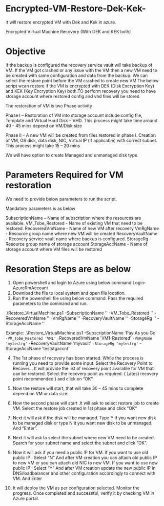 # Encrypted-VM-Restore-Dek-Kek-
It will restore encrypted VM with Dek and Kek in azure.



Encrypted Virtual Machine Recovery (With DEK and KEK both)


# Objective
If the backup is configured the recovery service vault will take backup of VM. If the VM got crashed or any issue with the VM then a new VM need to be created with same configuration and data from the backup. We can select the restore point before the VM crashed to create new VM.The below script wcan restore if the VM is encrypted with DEK (Disk Encryption Key) and KEK (Key Encryption Key) both.TO perform recovery you need to have storage account where restored config and vhd files will be stored.

The restoration of VM is two Phase activity

Phase I – Restoration of VM into storage account include config file, Template and Virtual Hard Disk – VHD. This process might take time around 40 - 45 mins depend on VM/Disk size

Phase II – A new VM will be created from files restored in phase I. Creation of VM, OS disk, data disk, NIC, Virtual IP (if applicable) with correct subnet. This process might take 15 – 20 mins
 

We will have option to create Managed and unmanaged disk type.

# Parameters Required for VM restoration 
We need to provide below parameters to run the script. 

Mandatory parameters is as below

SubscriptionName –  Name of subscription where the resources are available.
VM_Tobe_Restored  - Name of existing VM that need to be restored.
RecoveredVmName  - Name of new VM after recovery
VmRgName - Resource group name where new VM will be created
RecoveryVaultName - Recovery service vault name where backup is configured.
StorageRg - Resource group name of storage account
StorageAccName - Name of storage account where VM files will be restored


# Resoration Steps  are as below
1.	Open powershell and login to Azure using below command
Login-AzureRmAccount
2.	Download the file to local system and open file location.
3.	Run the powershell file using below command.
Pass the required parameters to the command and run.

.\Restore_VirtualMachine.ps1 -SubscriptionName '<Subscription Name>'
-VM_Tobe_Restored '<vm name>'
-RecoveredVmName '<new vm name>'
-VmRgName '<rg name>'
-RecoveryVaultName '<recovery vault name>'
-StorageRg '<storage accnt rg name>'
-StorageAccName '<storage accnt name>'


Example: 
.\Restore_VirtualMachine.ps1 -SubscriptionName 'Pay As you Go' `
-VM_Tobe_Restored 'VM1' `
-RecoveredVmName 'VM1-Restored' `
-VmRgName 'mytestrg' `
-RecoveryVaultName 'myvault' `
-StorageRg 'mytestrg' `
-StorageAccName 'teststgaccnt'

4.	The 1st phase of recovery has been started. While the process is running you need to provide some input.
Select the Recovery Point to Recover...
It will provide the list of recovery point available for VM that can be restored. Select the recovery point as required. ( Latest recovery point recommended.) and click on “OK”.
 
5.	Now the restore will start, that will take 30 – 45 mins to complete depend on VM or data size.
 

6.	Now the second phase will start .It will ask to select restore job to create VM.
Select the restore job created in 1st phase and click “OK”
 
7.	Next it will ask if the disk will be managed. 
Type Y if you want new disk to be managed disk or type N it you want new disk to be unmanaged. And “Enter”.
 
 
8.	Next it will ask to select the subnet where new VM need to be created.
Search for your subnet name and select the subnet and click “OK”.
 
9.	Now it will ask if you need a public IP for VM.
If you want to use old public IP : 
Select “N” And after VM creation you can attach old public IP to new VM or you can attach old NIC to new VM.
If you want to use new public IP :
Select “Y”  And after VM creation update the new public IP in DNS/loadbalancer and other configuration accordingly to connect with VM.
And Enter

10.	It will deploy the VM as per configuration selected. Monitor the progress. Once completed and successful,  verify it by checking VM in Azure portal.
